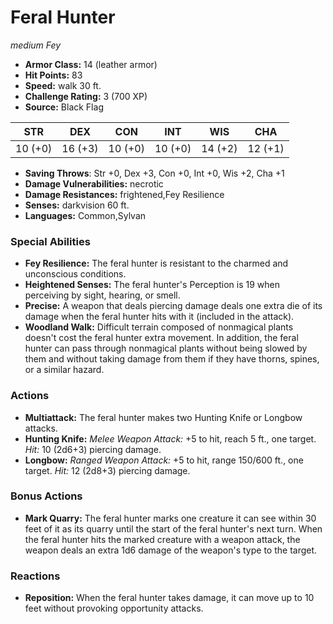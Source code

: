 # Feral Hunter

*medium* *Fey*

- **Armor Class:** 14 (leather armor)
- **Hit Points:** 83 
- **Speed:** walk 30 ft.
- **Challenge Rating:** 3 (700 XP)
- **Source:** Black Flag

| STR | DEX | CON | INT | WIS | CHA |
| --- | --- | --- | --- | --- | --- |
| 10 (+0) | 16 (+3) | 10 (+0) | 10 (+0) | 14 (+2) | 12 (+1) |

- **Saving Throws**: Str +0, Dex +3, Con +0, Int +0, Wis +2, Cha +1
- **Damage Vulnerabilities:** necrotic
- **Damage Resistances:** frightened,Fey Resilience
- **Senses:** darkvision 60 ft.
- **Languages:** Common,Sylvan

### Special Abilities

- **Fey Resilience:** The feral hunter is resistant to the charmed and unconscious conditions.
- **Heightened Senses:** The feral hunter's Perception is 19 when perceiving by sight, hearing, or smell.
- **Precise:** A weapon that deals piercing damage deals one extra die of its damage when the feral hunter hits with it (included in the attack).
- **Woodland Walk:** Difficult terrain composed of nonmagical plants doesn't cost the feral hunter extra movement. In addition, the feral hunter can pass through nonmagical plants without being slowed by them and without taking damage from them if they have thorns, spines, or a similar hazard.

### Actions

- **Multiattack:** The feral hunter makes two Hunting Knife or Longbow attacks.
- **Hunting Knife:** _Melee Weapon Attack:_ +5 to hit, reach 5 ft., one target. _Hit:_ 10 (2d6+3) piercing damage.
- **Longbow:** _Ranged Weapon Attack:_ +5 to hit, range 150/600 ft., one target. _Hit:_ 12 (2d8+3) piercing damage.

### Bonus Actions

- **Mark Quarry:** The feral hunter marks one creature it can see within 30 feet of it as its quarry until the start of the feral hunter's next turn. When the feral hunter hits the marked creature with a weapon attack, the weapon deals an extra 1d6 damage of the weapon's type to the target.

### Reactions

- **Reposition:** When the feral hunter takes damage, it can move up to 10 feet without provoking opportunity attacks.
